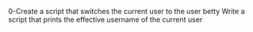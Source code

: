0-Create a script that switches the current user to the user betty
Write a script that prints the effective username of the current user
